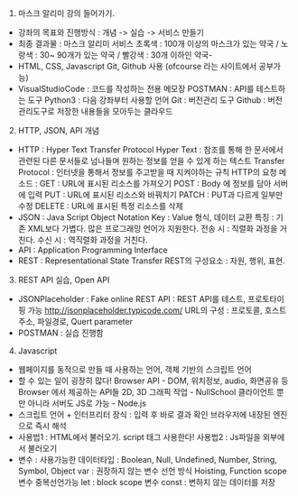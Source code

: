 1. 마스크 알리미 강의 들어가기.

 - 강좌의 목표와 진행방식 : 개념 -> 실습 -> 서비스 만들기
 - 최종 결과물 : 마스크 알리미 서비스
   초록색 : 100개 이상의 마스크가 있는 약국 / 노랑색 : 30~ 90개가 있는 약국 / 빨강색 : 30개 이하인 약국-
 - HTML, CSS, Javascript Git, Github 사용 (ofcourse 라는 사이트에서 공부가능)
 - VisualStudioCode : 코드를 작성하는 전용 메모장
   POSTMAN : API를 테스트하는 도구
   Python3 : 다음 강좌부터 사용할 언어
   Git : 버전관리 도구
   Github : 버전관리도구로 저장한 내용들을 모아두는 클라우드
   
2. HTTP, JSON, API 개념
 - HTTP : Hyper Text Transfer Protocol
          Hyper Text : 참조를 통해 한 문서에서 관련된 다른 문서들로 넘나들며 
                       원하는 정보를 얻을 수 있게 하는 텍스트
          Transfer Protocol : 인터넷을 통해서 정보를 주고받을 때 지켜야하는 규칙
  HTTP의 요청 메소드 : GET : URL에 표시된 리소스를 가져오기
                      POST : Body 에 정보를 담아 서버에 입력
                      PUT : URL에 표시된 리소스와 바꿔치기
                      PATCH : PUT과 다르게 일부만 수정
                      DELETE : URL에 표시된 특정 리소스를 삭제
 - JSON : Java Script Object Notation
          Key : Value 형식, 데이터 교환
          특징 : 기존 XML보다 가볍다.
          많은 프로그래밍 언어가 지원한다.
          전송 시 : 직렬화 과정을 거친다.
          수신 시 : 역직렬화 과정을 거친다.
 - API : Application Programming Interface
 - REST : Representational State Transfer
          REST의 구성요소 : 자원, 행위, 표현.

3. REST API 실습, Open API
 - JSONPlaceholder : Fake online REST API : REST API를 테스트, 프로토타이핑 가능
                     http://jsonplaceholder.typicode.com/
                     URL의 구성 : 프로토콜, 호스트주소, 파일경로, Quert parameter
 - POSTMAN : 실습 진행함
 
4. Javascript
 - 웹페이지를 동적으로 만들 때 사용하는 언어, 객체 기반의 스크립트 언어
 - 할 수 있는 일이 굉장히 많다! 
   Browser API - DOM, 위치정보, audio, 화면공유 등 Browser 에서 제공하는 API들
   2D, 3D 그래픽 작업 - NullSchool
   클라이언트 뿐만 아니라 서버도 JS로 가능 - Node.js
 - 스크립트 언어 + 인터프리터 장식 : 입력 후 바로 결과 확인
                                    브라우저에 내장된 엔진으로 즉시 해석
 - 사용법1 : HTML에서 불러오기. script 태그 사용한다!
   사용법2 : Js파일을 외부에서 불러오기
 - 변수 : 사용가능한 데이터타입 : Boolean, Null, Undefined, Number, String, Symbol, Object
          var : 권장하지 않는 변수 선언 방식  Hoisting, Function scope변수 중복선언가능
          let : block scope 변수
          const : 변하지 않는 데이터를 저장

                     
